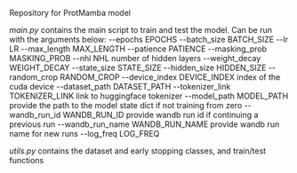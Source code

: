 Repository for ProtMamba model

_main.py_ contains the main script to train and test the model. Can be run with the arguments below:
  --epochs EPOCHS
  --batch_size BATCH_SIZE
  --lr LR
  --max_length MAX_LENGTH
  --patience PATIENCE
  --masking_prob MASKING_PROB
  --nhl NHL             number of hidden layers
  --weight_decay WEIGHT_DECAY
  --state_size STATE_SIZE
  --hidden_size HIDDEN_SIZE
  --random_crop RANDOM_CROP
  --device_index DEVICE_INDEX
                        index of the cuda device
  --dataset_path DATASET_PATH
  --tokenizer_link TOKENIZER_LINK
                        link to huggingface tokenizer
  --model_path MODEL_PATH
                        provide the path to the model state dict if not training from zero
  --wandb_run_id WANDB_RUN_ID
                        provide wandb run id if continuing a previous run
  --wandb_run_name WANDB_RUN_NAME
                        provide wandb run name for new runs
  --log_freq LOG_FREQ

_utils.py_ contains the dataset and early stopping classes, and train/test functions

